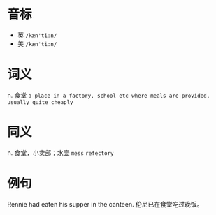 # 音标

- 英 `/kæn'tiːn/`
- 美 `/kænˈtiːn/`

# 词义

n. 食堂
`a place in a factory, school etc where meals are provided, usually quite cheaply`

# 同义

n. 食堂，小卖部；水壶
`mess` `refectory`

# 例句

Rennie had eaten his supper in the canteen.
伦尼已在食堂吃过晚饭。


